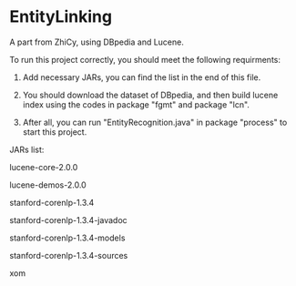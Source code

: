 # EntityLinking
A part from ZhiCy, using DBpedia and Lucene.

To run this project correctly, you should meet the following requirments:

1. Add necessary JARs, you can find the list in the end of this file.

2. You should download the dataset of DBpedia, and then build lucene index using the codes in package "fgmt" and package "lcn".

3. After all, you can run "EntityRecognition.java" in package "process" to start this project.


JARs list:

lucene-core-2.0.0

lucene-demos-2.0.0

stanford-corenlp-1.3.4

stanford-corenlp-1.3.4-javadoc

stanford-corenlp-1.3.4-models

stanford-corenlp-1.3.4-sources

xom
